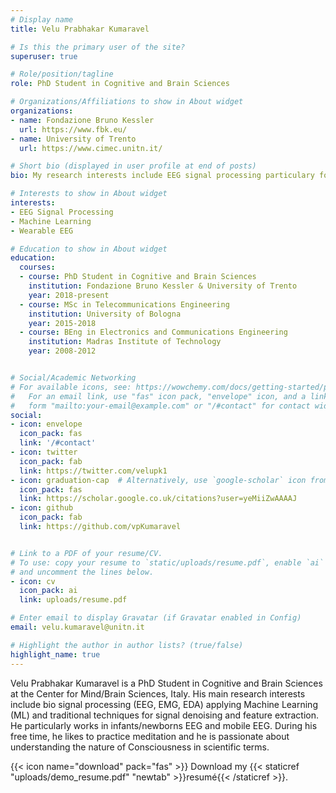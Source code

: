 ```yaml
---
# Display name
title: Velu Prabhakar Kumaravel

# Is this the primary user of the site?
superuser: true

# Role/position/tagline
role: PhD Student in Cognitive and Brain Sciences

# Organizations/Affiliations to show in About widget
organizations:
- name: Fondazione Bruno Kessler
  url: https://www.fbk.eu/
- name: University of Trento
  url: https://www.cimec.unitn.it/

# Short bio (displayed in user profile at end of posts)
bio: My research interests include EEG signal processing particulary focused in artifacts preprocessing in human newborns/infants and mobile EEG.

# Interests to show in About widget
interests:
- EEG Signal Processing
- Machine Learning
- Wearable EEG

# Education to show in About widget
education:
  courses:
  - course: PhD Student in Cognitive and Brain Sciences
    institution: Fondazione Bruno Kessler & University of Trento
    year: 2018-present
  - course: MSc in Telecommunications Engineering
    institution: University of Bologna
    year: 2015-2018
  - course: BEng in Electronics and Communications Engineering
    institution: Madras Institute of Technology
    year: 2008-2012


# Social/Academic Networking
# For available icons, see: https://wowchemy.com/docs/getting-started/page-builder/#icons
#   For an email link, use "fas" icon pack, "envelope" icon, and a link in the
#   form "mailto:your-email@example.com" or "/#contact" for contact widget.
social:
- icon: envelope
  icon_pack: fas
  link: '/#contact'
- icon: twitter
  icon_pack: fab
  link: https://twitter.com/velupk1
- icon: graduation-cap  # Alternatively, use `google-scholar` icon from `ai` icon pack
  icon_pack: fas
  link: https://scholar.google.co.uk/citations?user=yeMiiZwAAAAJ
- icon: github
  icon_pack: fab
  link: https://github.com/vpKumaravel


# Link to a PDF of your resume/CV.
# To use: copy your resume to `static/uploads/resume.pdf`, enable `ai` icons in `params.toml`, 
# and uncomment the lines below.
- icon: cv
  icon_pack: ai
  link: uploads/resume.pdf

# Enter email to display Gravatar (if Gravatar enabled in Config)
email: velu.kumaravel@unitn.it

# Highlight the author in author lists? (true/false)
highlight_name: true
---
```


Velu Prabhakar Kumaravel is a PhD Student in Cognitive and Brain Sciences at the Center for Mind/Brain Sciences, Italy. His main research interests include bio signal processing (EEG, EMG, EDA) applying Machine Learning (ML) and traditional techniques for signal denoising and feature extraction. He particularly works in infants/newborns EEG and mobile EEG. During his free time, he likes to practice meditation and he is passionate about understanding the nature of Consciousness in scientific terms.


{{< icon name="download" pack="fas" >}} Download my {{< staticref "uploads/demo_resume.pdf" "newtab" >}}resumé{{< /staticref >}}.
